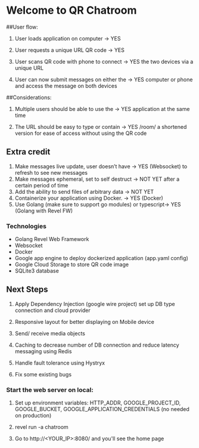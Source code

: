 # Welcome to QR Chatroom

##User flow:

1. User loads application on computer -> YES

2. User requests a unique URL QR code -> YES

3. User scans QR code with phone to connect -> YES
the two devices via a unique URL

4. User can now submit messages on either the -> YES
computer or phone and access the message on both devices

##Considerations:

1. Multiple users should be able to use the -> YES
application at the same time

2. The URL should be easy to type or contain -> YES /room/<roomName>
a shortened version for ease of access without using the QR code

## Extra credit

1. Make messages live update, user doesn’t have -> YES (Websocket)
to refresh to see new messages
2. Make messages ephemeral, set to self destruct -> NOT YET
after a certain period of time
3. Add the ability to send files of arbitrary data -> NOT YET
4. Containerize your application using Docker. -> YES (Docker)
5. Use Golang (make sure to support go modules) or typescript-> YES (Golang with Revel FW)

### Technologies
- Golang Revel Web Framework 
- Websocket
- Docker
- Google app engine to deploy dockerized application (app.yaml config)
- Google Cloud Storage to store QR code image
- SQLite3 database

## Next Steps
1. Apply Dependency Injection (google wire project) set up DB type connection and cloud provider

2. Responsive layout for better displaying on Mobile device

3. Send/ receive media objects

4. Caching to decrease number of DB connection and reduce latency messaging using Redis

5. Handle fault tolerance using Hystryx

6. Fix some existing bugs

### Start the web server on local:

 1. Set up environment variables:
     HTTP_ADDR, 
     GOOGLE_PROJECT_ID, 
     GOOGLE_BUCKET, 
     GOOGLE_APPLICATION_CREDENTIALS (no needed on production)
     
 2. revel run -a chatroom


 3. Go to http://<YOUR_IP>:8080/ and you'll see the home page